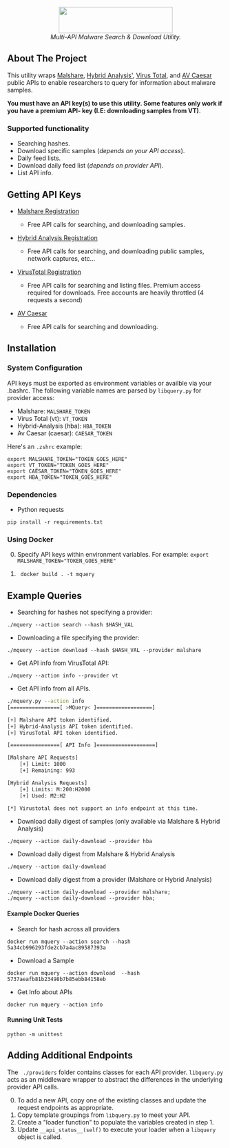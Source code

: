 <p align="center">
<img width="264" height="61" src="https://i.imgur.com/SGnNoju.png">
<br />
<i>Multi-API Malware Search &amp; Download Utility.</i>
</p>

## About The Project
This utility wraps [Malshare](https://www.malshare.com), [Hybrid
Analysis'](https://www.hybrid-analysis.com), [Virus Total](https://www.virustotal.com),
and [AV Caesar](https://avcaesar.malware.lu/) public APIs to enable researchers 
to query for information about malware samples.  

**You must have an API key(s) to use this utility. Some features only work if
you have a premium API- key (I.E: downloading samples from VT)**. 

### Supported functionality
* Searching hashes.
* Download specific samples (*depends on your API access*).
* Daily feed lists.
* Download daily feed list (*depends on provider API*).
* List API info.

## Getting API Keys
* [Malshare Registration](https://malshare.com/register.php)
    * Free API calls for searching, and downloading samples. 

* [Hybrid Analysis Registration](https://www.hybrid-analysis.com/signup)
    * Free API calls for searching, and downloading public samples, network
      captures, etc...

* [VirusTotal Registration](https://www.virustotal.com/gui/join-us)
    * Free API calls for searching and listing files. Premium access required
      for downloads. Free accounts are heavily throttled (4 requests a second)

* [AV Caesar](https://avcaesar.malware.lu/account/signup)
    * Free API calls for searching and downloading.

## Installation

### System Configuration
API keys must be exported as environment variables or availble via your .bashrc.
The following variable names are parsed by ```libquery.py``` for provider access:

* Malshare: ```MALSHARE_TOKEN```
* Virus Total (vt): ```VT_TOKEN```
* Hybrid-Analysis (hba): ```HBA_TOKEN```
* Av Caesar (caesar): ```CAESAR_TOKEN```

Here's an ```.zshrc``` example:
```
export MALSHARE_TOKEN="TOKEN_GOES_HERE"  
export VT_TOKEN="TOKEN_GOES_HERE"
export CAESAR_TOKEN="TOKEN_GOES_HERE"
export HBA_TOKEN="TOKEN_GOES_HERE"
```

### Dependencies
* Python requests
```
pip install -r requirements.txt
```

### Using Docker
0. Specify API keys within environment variables. For example: ``` export MALSHARE_TOKEN="TOKEN_GOES_HERE" ```

1. ``` docker build . -t mquery```


## Example Queries

* Searching for hashes not specifying a provider:
```
./mquery --action search --hash $HASH_VAL 
```

* Downloading a file specifying the provider:
```
./mquery --action download --hash $HASH_VAL --provider malshare
```

* Get API info from VirusTotal API:
```
./mquery --action info --provider vt
```

* Get API info from all APIs.
```bash
./mquery.py --action info
[================[ >MQuery< ]==================]

[+] Malshare API token identified.
[+] Hybrid-Analysis API token identified.
[+] VirusTotal API token identified.

[================[ API Info ]===================]

[Malshare API Requests]
    [+] Limit: 1000
    [+] Remaining: 993

[Hybrid Analysis Requests]
    [+] Limits: M:200:H2000
    [+] Used: M2:H2

[*] Virustotal does not support an info endpoint at this time.
```

* Download daily digest of samples (only available via Malshare & Hybrid Analysis)
```
./mquery --action daily-download --provider hba
```

* Download daily digest from Malshare & Hybrid Analysis
```
./mquery --action daily-download 
```

* Download daily digest from a provider (Malshare or Hybrid Analysis)
```
./mquery --action daily-download --provider malshare;
./mquery --action daily-download --provider hba;
```

#### Example Docker Queries
* Search for hash across all providers
```
docker run mquery --action search --hash 5a34cb996293fde2cb7a4ac89587393a
```
* Download a Sample
```
docker run mquery --action download  --hash 5737aeafb81b23498b7b85ebb84158eb
```

* Get Info about APIs
```
docker run mquery --action info 
```

#### Running Unit Tests
```
python -m unittest
```

## Adding Additional Endpoints
The ``` ./providers```  folder contains classes for each API provider. 
```libquery.py``` acts as an middleware wrapper to abstract the differences in 
the underlying provider API calls. 

0. To add a new API, copy one of the existing classes and update the request 
endpoints as appropriate.
1. Copy template groupings from ```libquery.py``` to meet your API.
2. Create a  "loader function" to populate the variables created in step 1.
3. Update ```__api_status__(self)``` to execute your loader when a
```libquery``` object is called.
